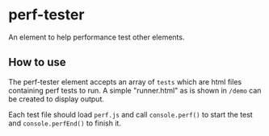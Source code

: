 # perf-tester
An element to help performance test other elements.

## How to use

The perf-tester element accepts an array of `tests` which are html files containing perf tests to run. A simple "runner.html" as is shown in `/demo` can be created to display output.

Each test file should load `perf.js` and call `console.perf()` to start the test and `console.perfEnd()` to finish it.